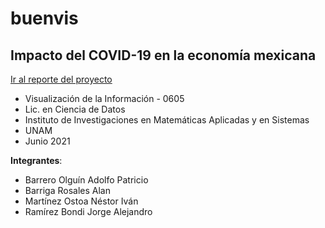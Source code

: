 # buenvis

## Impacto del COVID-19 en la economía mexicana

[Ir al reporte del proyecto](https://patoba.github.io/buenvis/)

- Visualización de la Información - 0605
- Lic. en Ciencia de Datos
- Instituto de Investigaciones en Matemáticas Aplicadas y en Sistemas
- UNAM
- Junio 2021

**Integrantes**:
- Barrero Olguín Adolfo Patricio
- Barriga Rosales Alan
- Martínez Ostoa Néstor Iván
- Ramírez Bondi Jorge Alejandro
